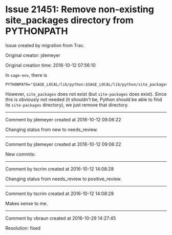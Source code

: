 # Issue 21451: Remove non-existing site_packages directory from PYTHONPATH

Issue created by migration from Trac.

Original creator: jdemeyer

Original creation time: 2016-10-12 07:56:10

In `sage-env`, there is

```
PYTHONPATH="$SAGE_LOCAL/lib/python:$SAGE_LOCAL/lib/python/site_packages"
```


However, `site_packages` does not exist (but `site-packages` does exist). Since this is obviously not needed (it shouldn't be, Python should be able to find its `site-packages` directory), we just remove that directory.


---

Comment by jdemeyer created at 2016-10-12 09:06:22

Changing status from new to needs_review.


---

Comment by jdemeyer created at 2016-10-12 09:06:22

New commits:


---

Comment by tscrim created at 2016-10-12 14:08:28

Changing status from needs_review to positive_review.


---

Comment by tscrim created at 2016-10-12 14:08:28

Makes sense to me.


---

Comment by vbraun created at 2016-10-29 14:27:45

Resolution: fixed
